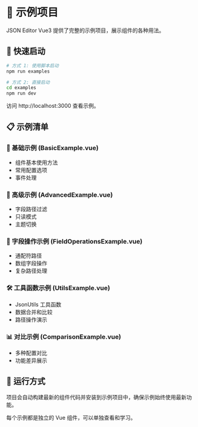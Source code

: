 # 🎉 示例项目

JSON Editor Vue3 提供了完整的示例项目，展示组件的各种用法。

## 🚀 快速启动

```bash
# 方式 1: 使用脚本启动
npm run examples

# 方式 2: 直接启动
cd examples
npm run dev
```

访问 http://localhost:3000 查看示例。

## 📋 示例清单

### 🎯 基础示例 (BasicExample.vue)
- 组件基本使用方法
- 常用配置选项
- 事件处理

### 🎨 高级示例 (AdvancedExample.vue)
- 字段路径过滤
- 只读模式
- 主题切换

### 🔧 字段操作示例 (FieldOperationsExample.vue)
- 通配符路径
- 数组字段操作
- 复杂路径处理

### 🛠️ 工具函数示例 (UtilsExample.vue)
- JsonUtils 工具函数
- 数据合并和比较
- 路径操作演示

### 📊 对比示例 (ComparisonExample.vue)
- 多种配置对比
- 功能差异展示

## 📖 运行方式

项目会自动构建最新的组件代码并安装到示例项目中，确保示例始终使用最新功能。

每个示例都是独立的 Vue 组件，可以单独查看和学习。
